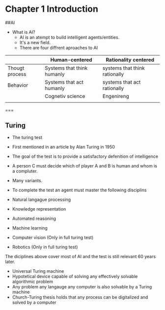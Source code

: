 # Chapter 1 Introduction

##AI
* What is AI?
  * AI is an atempt to build intelligent agents/entities.
  * It's a new field.
  * There are four diffrent aproaches to AI
  
 || Human-centered | Rationality centered  |
 |---|---|---|
 |Thougt process|  Systems that think humanly | systems that think rationally  |
 |Behavior|  Systems that act humanly | systems that act rationally  |
 ||Cognetiv science|Engenireng|
 ||||
 ===

## Turing

* The turing test
 * First mentioned in an article by Alan Turing in 1950
 * The goal of the test is to provide a satisfactory defenition of intelligence
 * A person C must decide which of player A and B is human and whom is a compluter.
 * Many variants.

* To complete the test an agent must master the following disciplins
 * Natural langague processing
 * Knowledge representation
 * Automated reasoning
 * Machine learning
 * Computer vision (Only in full turing test)
 * Robotics        (Only in full turing test)
 
The diciplines above cover most of AI and the test is still relevant 60 years later.

* Universal Turing machine
 * Hypotetical device capable of solving any effectively solvable algorithmic problem
 * Any problem any langauge any computer is also solvable by a Turing machine
 * Church-Turing thesis holds that any process can be digitalized and solved by a computer

